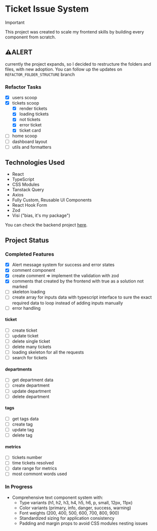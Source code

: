 # Ticket Issue System

> [!IMPORTANT]
> This project was created to scale my frontend skills by building every component from scratch.

## ⚠️ALERT

currently the project expands, so I decided to restructure the folders and files, with new adoption. You can follow up the updates on `REFACTOR_FOLDER_STRUCTURE` branch

### Refactor Tasks

- [x] users scoop
- [x] tickets scoop
  - [x] render tickets
  - [x] loading tickets
  - [x] not tickets
  - [x] error ticket
  - [x] ticket card
- [ ] home scoop
- [ ] dashboard layout
- [ ] utils and formatters

## Technologies Used

- React
- TypeScript
- CSS Modules
- Tanstack Query
- Axios
- Fully Custom, Reusable UI Components
- React Hook Form
- Zod
- Visi ("bias, it's my package")

You can check the backend project [here](https://github.com/sfwnisme/backend-ticket-system).

## Project Status

### Completed Features

- [x] Alert message system for success and error states
- [x] comment component
- [x] create comment => implement the validation with zod
- [x] comments that created by the frontend with true as a solution not marked
- [ ] skeleton loading
- [ ] create array for inputs data with typescript interface to sure the exact required data to loop instead of adding inputs manually
- [ ] error handling

#### ticket
  
- [ ] create ticket
- [ ] update ticket
- [ ] delete single ticket
- [ ] delete many tickets
- [ ] loading skeleton for all the requests
- [ ] search for tickets

#### departments

- [ ] get department data
- [ ] create department
- [ ] update department
- [ ] delete department

#### tags

- [ ] get tags data
- [ ] create tag
- [ ] update tag
- [ ] delete tag

#### metrics

- [ ] tickets number
- [ ] time tickets resolved
- [ ] date range for metrics
- [ ] most commont words used

### In Progress

- Comprehensive text component system with:
  - Type variants (h1, h2, h3, h4, h5, h6, p, small, 12px, 11px)
  - Color variants (primary, info, danger, success, warning)
  - Font weights (200, 400, 500, 600, 700, 800, 900)
  - Standardized sizing for application consistency
  - Padding and margin props to avoid CSS modules nesting issues
